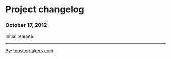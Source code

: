 # Project changelog

### October 17, 2012

Initial release.

<hr>

By: [topsitemakers.com](http://www.topsitemakers.com).
